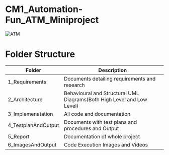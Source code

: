 # CM1_Automation-Fun_ATM_Miniproject

![ATM](https://user-images.githubusercontent.com/94282403/142884589-3d7a8aec-31b8-4361-891c-6e10657d3440.jpg)

# Folder Structure

|Folder|      Description|
|------|   -----------------|
|1_Requirements|	Documents detailing requirements and research
|2_Architecture|	Behavioural and Structural UML Diagrams(Both High Level and Low Level)
|3_Implemenatation|	All code and documentation
|4_TestplanAndOutput|	Documents with test plans and procedures and Output
|5_Report|	Documentation of whole project
|6_ImagesAndOutput|	Code Execution Images and Videos
